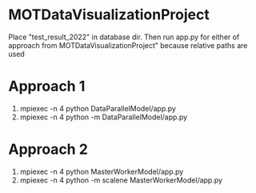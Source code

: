 # MOTDataVisualizationProject
Place "test_result_2022" in database dir.
Then run app.py for either of approach from MOTDataVisualizationProject" because relative paths are used

# Approach 1
1. mpiexec -n 4 python DataParallelModel/app.py
2. mpiexec -n 4 python -m DataParallelModel/app.py

# Approach 2

1. mpiexec -n 4 python MasterWorkerModel/app.py
2. mpiexec -n 4 python -m scalene MasterWorkerModel/app.py